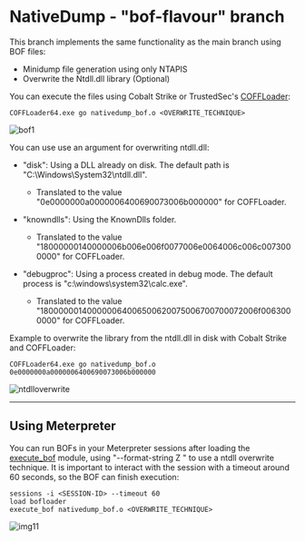 # NativeDump - "bof-flavour" branch

This branch implements the same functionality as the main branch using BOF files: 

- Minidump file generation using only NTAPIS
- Overwrite the Ntdll.dll library (Optional)

You can execute the files using Cobalt Strike or TrustedSec's [COFFLoader](https://github.com/trustedsec/COFFLoader):

```
COFFLoader64.exe go nativedump_bof.o <OVERWRITE_TECHNIQUE>
```

![bof1](https://raw.githubusercontent.com/ricardojoserf/ricardojoserf.github.io/master/images/nativedump/Screenshot_BOF1.png)


You can use use an argument for overwriting ntdll.dll:
- "disk": Using a DLL already on disk. The default path is "C:\Windows\System32\ntdll.dll".
  - Translated to the value "0e0000000a0000006400690073006b000000" for COFFLoader.
    
- "knowndlls": Using the KnownDlls folder.
  - Translated to the value "18000000140000006b006e006f0077006e0064006c006c0073000000" for COFFLoader.

- "debugproc": Using a process created in debug mode. The default process is "c:\windows\system32\calc.exe".
  - Translated to the value "180000001400000064006500620075006700700072006f0063000000" for COFFLoader.

Example to overwrite the library from the ntdll.dll in disk with Cobalt Strike and COFFLoader:

```
COFFLoader64.exe go nativedump_bof.o 0e0000000a0000006400690073006b000000
```

![ntdlloverwrite](https://raw.githubusercontent.com/ricardojoserf/ricardojoserf.github.io/master/images/nativedump/Screenshot_BOF2.png)

--------------------------------------

## Using Meterpreter

You can run BOFs in your Meterpreter sessions after loading the [execute_bof](https://docs.metasploit.com/docs/using-metasploit/advanced/meterpreter/meterpreter-executebof-command.html) module, using "--format-string Z <technique>" to use a ntdll overwrite technique. It is important to interact with the session with a timeout around 60 seconds, so the BOF can finish execution:

```
sessions -i <SESSION-ID> --timeout 60
load bofloader
execute_bof nativedump_bof.o <OVERWRITE_TECHNIQUE>
```

![img11](https://raw.githubusercontent.com/ricardojoserf/ricardojoserf.github.io/master/images/nativedump/Screenshot_BOF3.png)
